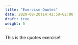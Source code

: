 ```yaml
---
title: "Exercise Quotes"
date: 2020-08-20T14:42:50+02:00
draft: true
weight: 5
---
```


This is the quotes exercise!